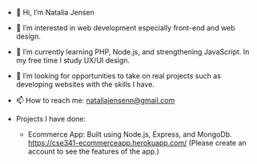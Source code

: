 - 👋 Hi, I’m Natalia Jensen
- 👀 I’m interested in web development especially front-end and web design. 
- 🌱 I’m currently learning PHP, Node.js, and strengthening JavaScript. In my free time I study UX/UI design. 
- 💞️ I’m looking for opportunities to take on real projects such as developing websites with the skills I have. 
- 📫 How to reach me:
nataliajensenn@gmail.com

- Projects I have done:
  - Ecommerce App: Built using Node.js, Express, and MongoDb.  https://cse341-ecommerceapp.herokuapp.com/ (Please create an account to see the features of the app.)

<!---
nizaguir/nizaguir is a ✨ special ✨ repository because its `README.md` (this file) appears on your GitHub profile.
You can click the Preview link to take a look at your changes.
--->
